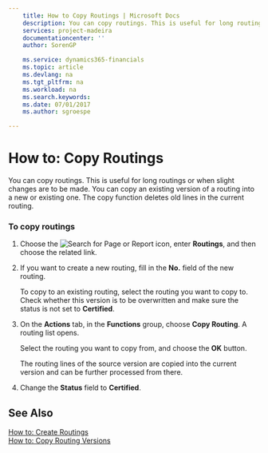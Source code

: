 ```yaml
---
    title: How to Copy Routings | Microsoft Docs
    description: You can copy routings. This is useful for long routings or when slight changes are to be made. You can copy an existing version of a routing into a new or existing one. The copy function deletes old lines in the current routing.
    services: project-madeira
    documentationcenter: ''
    author: SorenGP

    ms.service: dynamics365-financials
    ms.topic: article
    ms.devlang: na
    ms.tgt_pltfrm: na
    ms.workload: na
    ms.search.keywords:
    ms.date: 07/01/2017
    ms.author: sgroespe

---
```

# How to: Copy Routings
You can copy routings. This is useful for long routings or when slight changes are to be made. You can copy an existing version of a routing into a new or existing one. The copy function deletes old lines in the current routing.  
  
### To copy routings  
  
1.  Choose the ![Search for Page or Report](media/ui-search/search_small.png "Search for Page or Report icon") icon, enter **Routings**, and then choose the related link.  
  
2.  If you want to create a new routing, fill in the **No.** field of the new routing.  
  
     To copy to an existing routing, select the routing you want to copy to. Check whether this version is to be overwritten and make sure the status is not set to **Certified**.  
  
3.  On the **Actions** tab, in the **Functions** group, choose **Copy Routing**. A routing list opens.  
  
     Select the routing you want to copy from, and choose the **OK** button.  
  
     The routing lines of the source version are copied into the current version and can be further processed from there.  
  
4.  Change the **Status** field to **Certified**.  
  
## See Also  
 [How to: Create Routings](../how-to-create-routings.md)   
 [How to: Copy Routing Versions](../how-to-copy-routing-versions.md)